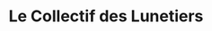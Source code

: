 ---
title: "Le Collectif des Lunetiers"
url: /aigues-mortes/le-collectif-des-lunetiers/
shop: opticien
---